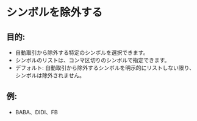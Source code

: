 # **シンボルを除外する**

## 目的:

- 自動取引から除外する特定のシンボルを選択できます。
- シンボルのリストは、コンマ区切りのシンボルで指定できます。
- デフォルト: 自動取引から除外するシンボルを明示的にリストしない限り、シンボルは除外されません。

## 例:

- BABA、DIDI、FB